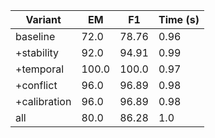 | Variant      | EM    | F1    | Time (s) |
| ------------ | ----- | ----- | -------- |
| baseline     | 72.0  | 78.76 | 0.96     |
| +stability   | 92.0  | 94.91 | 0.99     |
| +temporal    | 100.0 | 100.0 | 0.97     |
| +conflict    | 96.0  | 96.89 | 0.98     |
| +calibration | 96.0  | 96.89 | 0.98     |
| all          | 80.0  | 86.28 | 1.0      |
